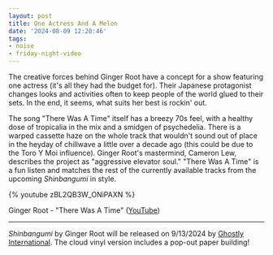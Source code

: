```yaml
---
layout: post
title: One Actress And A Melon
date: '2024-08-09 12:20:46'
tags:
- noise
- friday-night-video
---
```


The creative forces behind Ginger Root have a concept for a show featuring one actress (it's all they had the budget for). Their Japanese protagonist changes looks and activities often to keep people of the world glued to their sets. In the end, it seems, what suits her best is rockin' out.

<!--more-->

The song "There Was A Time" itself has a breezy 70s feel, with a healthy dose of tropicalia in the mix and a smidgen of psychedelia. There is a warped cassette haze on the whole track that wouldn't sound out of place in the heyday of chillwave a little over a decade ago (this could be due to the Toro Y Moi influence). Ginger Root's mastermind, Cameron Lew, describes the project as "aggressive elevator soul." "There Was A Time" is a fun listen and matches the rest of the currently available tracks from the upcoming *Shinbangumi* in style.  

{% youtube zBL2QB3W_ONiPAXN %}

Ginger Root - "There Was A Time" ([YouTube](https://youtu.be/2eUf4rWtxLU?si=zBL2QB3W_ONiPAXN))

---

*Shinbangumi* by Ginger Root will be released on 9/13/2024 by [Ghostly International](https://ghostly.com/products/shinbangumi). The cloud vinyl version includes a pop-out paper building!